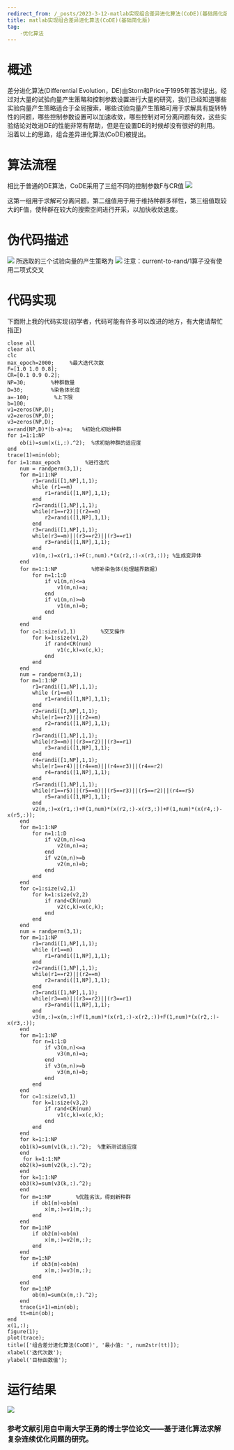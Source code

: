 ```yaml
---
redirect_from: /_posts/2023-3-12-matlab实现组合差异进化算法(CoDE)(基础简化版)/
title: matlab实现组合差异进化算法(CoDE)(基础简化版)
tag:
    -优化算法
---
```

# 概述 
差分进化算法(Differential Evolution，DE)由Storn和Price于1995年首次提出。经过对大量的试验向量产生策略和控制参数设置进行大量的研究，我们已经知道哪些实验向量产生策略适合于全局搜索，哪些试验向量产生策略可用于求解具有旋转特性的问题，哪些控制参数设置可以加速收敛，哪些控制对可分离问题有效，这些实验结论对改进DE的性能非常有帮助，但是在设置DE的时候却没有很好的利用。  
沿着以上的思路，组合差异进化算法(CoDE)被提出。 
# 算法流程 
相比于普通的DE算法，CoDE采用了三组不同的控制参数F与CR值
![](https://chinatownlittlewhite.github.io/images/2023-3-12-1) 

这第一组用于求解可分离问题，第二组值用于用于维持种群多样性，第三组值取较大的F值，使种群在较大的搜索空间进行开采，以加快收敛速度。

# 伪代码描述
![](https://chinatownlittlewhite.github.io/images/2023-3-12-2) 
所选取的三个试验向量的产生策略为 
![](https://chinatownlittlewhite.github.io/images/2023-3-12-3) 
注意：current-to-rand/1算子没有使用二项式交叉 
# 代码实现 
下面附上我的代码实现(初学者，代码可能有许多可以改进的地方，有大佬请帮忙指正)
```
close all
clear all
clc
max_epoch=2000;     %最大迭代次数
F=[1.0 1.0 0.8];
CR=[0.1 0.9 0.2];
NP=30;        %种群数量
D=30;         %染色体长度
a=-100;        %上下限
b=100;
v1=zeros(NP,D);        
v2=zeros(NP,D);
v3=zeros(NP,D);
x=rand(NP,D)*(b-a)+a;   %初始化初始种群
for i=1:1:NP        
    ob(i)=sum(x(i,:).^2);  %求初始种群的适应度
end        
trace(1)=min(ob);
for i=1:max_epoch        %进行迭代
    num = randperm(3,1);        
    for m=1:1:NP
        r1=randi([1,NP],1,1);
        while (r1==m)
            r1=randi([1,NP],1,1);
        end
        r2=randi([1,NP],1,1);
        while(r1==r2)||(r2==m)
            r2=randi([1,NP],1,1);
        end
        r3=randi([1,NP],1,1);
        while(r3==m)||(r3==r2)||(r3==r1)
            r3=randi([1,NP],1,1);
        end
        v1(m,:)=x(r1,:)+F(:,num).*(x(r2,:)-x(r3,:)); %生成变异体
    end
    for m=1:1:NP           %修补染色体(处理越界数据)
        for n=1:1:D
            if v1(m,n)<=a
                v1(m,n)=a;
            end
            if v1(m,n)>=b
                v1(m,n)=b;
            end
        end
    end
    for c=1:size(v1,1)        %交叉操作
        for k=1:size(v1,2)
            if rand<CR(num)
                v1(c,k)=x(c,k);
            end
        end
    end
    num = randperm(3,1);
    for m=1:1:NP
        r1=randi([1,NP],1,1);
        while (r1==m)
            r1=randi([1,NP],1,1);
        end
        r2=randi([1,NP],1,1);
        while(r1==r2)||(r2==m)
            r2=randi([1,NP],1,1);
        end
        r3=randi([1,NP],1,1);
        while(r3==m)||(r3==r2)||(r3==r1)
            r3=randi([1,NP],1,1);
        end
        r4=randi([1,NP],1,1);
        while(r1==r4)||(r4==m)||(r4==r3)||(r4==r2)
            r4=randi([1,NP],1,1);
        end
        r5=randi([1,NP],1,1);
        while(r1==r5)||(r5==m)||(r5==r3)||(r5==r2)||(r4==r5)
            r5=randi([1,NP],1,1);
        end
        v2(m,:)=x(r1,:)+F(1,num)*(x(r2,:)-x(r3,:))+F(1,num)*(x(r4,:)-x(r5,:)); 
    end
    for m=1:1:NP        
        for n=1:1:D
            if v2(m,n)<=a
                v2(m,n)=a;
            end
            if v2(m,n)>=b
                v2(m,n)=b;
            end
        end
    end
    for c=1:size(v2,1)
        for k=1:size(v2,2)
            if rand<CR(num)
                v2(c,k)=x(c,k);
            end
        end
    end
    num = randperm(3,1);
    for m=1:1:NP
        r1=randi([1,NP],1,1);
        while (r1==m)
            r1=randi([1,NP],1,1);
        end
        r2=randi([1,NP],1,1);
        while(r1==r2)||(r2==m)
            r2=randi([1,NP],1,1);
        end
        r3=randi([1,NP],1,1);
        while(r3==m)||(r3==r2)||(r3==r1)
            r3=randi([1,NP],1,1);
        end
        v3(m,:)=x(m,:)+F(1,num)*(x(r1,:)-x(r2,:))+F(1,num)*(x(r2,:)-x(r3,:)); 
    end
    for m=1:1:NP       
        for n=1:1:D
            if v3(m,n)<=a
                v3(m,n)=a;
            end
            if v3(m,n)>=b
                v3(m,n)=b;
            end
        end
    end
    for c=1:size(v3,1)
        for k=1:size(v3,2)
            if rand<CR(num)
                v1(c,k)=x(c,k);
            end
        end
    end
    for k=1:1:NP        
    ob1(k)=sum(v1(k,:).^2);  %重新测试适应度
    end        
     for k=1:1:NP        
    ob2(k)=sum(v2(k,:).^2);  
    end        
    for k=1:1:NP        
    ob3(k)=sum(v3(k,:).^2);  
    end
    for m=1:NP        %优胜劣汰，得到新种群
        if ob1(m)<ob(m)    
            x(m,:)=v1(m,:);
        end
    end
    for m=1:NP
        if ob2(m)<ob(m)    
            x(m,:)=v2(m,:);
        end
    end
    for m=1:NP
        if ob3(m)<ob(m)    
            x(m,:)=v3(m,:);
        end
    end
    for m=1:NP
        ob(m)=sum(x(m,:).^2);
    end
    trace(i+1)=min(ob);
    tt=min(ob);
end
x(1,:);
figure(1);
plot(trace);
title(['组合差分进化算法(CoDE)', '最小值: ', num2str(tt)]);
xlabel('迭代次数'); 
ylabel('目标函数值');
```
# 运行结果
![](https://chinatownlittlewhite.github.io/images/2023-3-12-4) 


### 参考文献引用自中南大学王勇的博士学位论文——基于进化算法求解复杂连续优化问题的研究。
